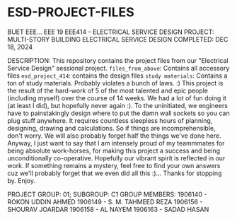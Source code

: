 # ESD-PROJECT-FILES
BUET EEE... EEE 19
EEE414 - ELECTRICAL SERVICE DESIGN
PROJECT: MULTI-STORY BUILDING ELECTRICAL SERVICE DESIGN
COMPLETED: DEC 18, 2024

DESCRIPTION:
This repository contains the project files from our "Electrical Service Design" sessional project. 
`files_from_above`: Contains all accessory files
`esd_project_414`: contains the design files
`study materials`: Contains a ton of study materials. Probably violates a bunch of laws. :)
This project is the result of the hard-work of 5 of the most talented and epic people (including myself) over the course of 14 weeks. We had a lot of fun doing it (at least I did), but hopefully never again :).
To the uninitiated, we engineers have to painstakingly design where to put the damn wall sockets so you can plug stuff anywhere. It requires countless sleepless hours of planning, designing, drawing and calculations. So if things are incomprehensible, don't worry. We will also probably forget half the things we've done here.
Anyway, I just want to say that I am intensely proud of my teammmates for being absolute work-horses, for making this project a success and being unconditionally co-operative. Hopefully our vibrant spirit is reflected in our work. If something remains a mystery, feel free to find your own answers cuz we'll probably forget that we even did all this :)...
Thanks for stopping by. Enjoy.

PROJECT GROUP: 01; SUBGROUP: C1
GROUP MEMBERS:
1906140 - ROKON UDDIN AHMED
1906149 - S. M. TAHMEED REZA
1906156 - SHOURAV JOARDAR
1906158 - AL NAYEM
1906163 - SADAD HASAN
